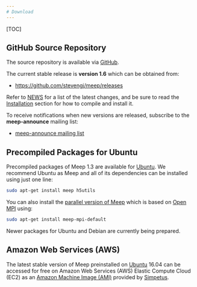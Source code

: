 ```yaml
---
# Download
---
```


[TOC]

GitHub Source Repository
------------------------

The source repository is available via [GitHub](https://github.com/stevengj/meep).

The current stable release is **version 1.6** which can be obtained from:

-   <https://github.com/stevengj/meep/releases>

Refer to [NEWS](https://github.com/stevengj/meep/blob/master/NEWS.md) for a list of the latest changes, and be sure to read the [Installation](Installation.md) section for how to compile and install it.

To receive notifications when new versions are released, subscribe to the **meep-announce** mailing list:

-   [meep-announce mailing list](http://ab-initio.mit.edu/cgi-bin/mailman/listinfo/meep-announce)

Precompiled Packages for Ubuntu
-------------------------------

Precompiled packages of Meep 1.3 are available for [Ubuntu](https://packages.ubuntu.com/search?keywords=meep). We recommend Ubuntu as Meep and all of its dependencies can be installed using just one line:

```sh
sudo apt-get install meep h5utils
```

You can also install the [parallel version of Meep](http://packages.debian.org/testing/science/meep-mpi-default) which is based on [Open MPI](https://www.open-mpi.org/) using:

```sh
sudo apt-get install meep-mpi-default
```

Newer packages for Ubuntu and Debian are currently being prepared.

Amazon Web Services (AWS)
-------------------------

The latest stable version of Meep preinstalled on [Ubuntu](https://en.wikipedia.org/wiki/Ubuntu) 16.04 can be accessed for free on Amazon Web Services (AWS) Elastic Compute Cloud (EC2) as an [Amazon Machine Image (AMI)](https://aws.amazon.com/marketplace/pp/B01KHWH0AS) provided by [Simpetus](http://www.simpetus.com/launchsims.html).